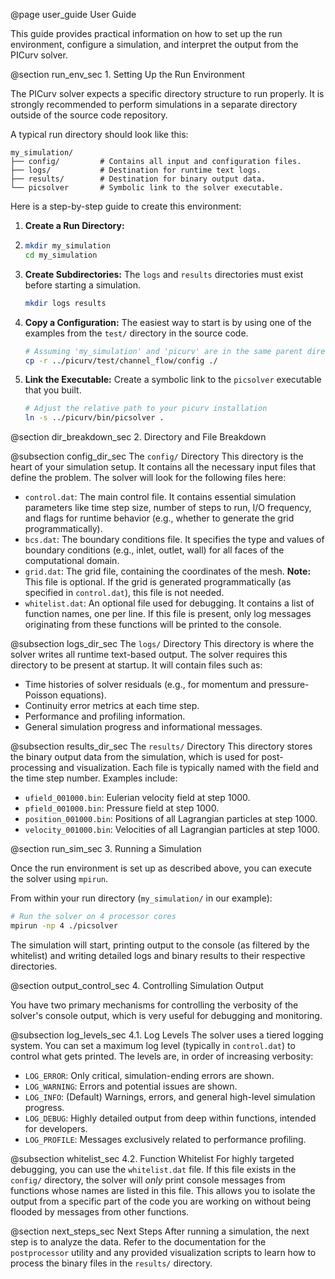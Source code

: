 @page user_guide User Guide

This guide provides practical information on how to set up the run environment, configure a simulation, and interpret the output from the PICurv solver.

@section run_env_sec 1. Setting Up the Run Environment

The PICurv solver expects a specific directory structure to run properly. It is strongly recommended to perform simulations in a separate directory outside of the source code repository.

A typical run directory should look like this:
```
my_simulation/
├── config/         # Contains all input and configuration files.
├── logs/           # Destination for runtime text logs.
├── results/        # Destination for binary output data.
└── picsolver       # Symbolic link to the solver executable.
```

Here is a step-by-step guide to create this environment:
1.  **Create a Run Directory:**
2.  
    ```bash
    mkdir my_simulation
    cd my_simulation
    ```
3.  **Create Subdirectories:**
    The `logs` and `results` directories must exist before starting a simulation.
    
    ```bash
    mkdir logs results
    ```
    
5.  **Copy a Configuration:**
    The easiest way to start is by using one of the examples from the `test/` directory in the source code.
    
    ```bash
    # Assuming 'my_simulation' and 'picurv' are in the same parent directory
    cp -r ../picurv/test/channel_flow/config ./
    ```
7.  **Link the Executable:**
    Create a symbolic link to the `picsolver` executable that you built.
    ```bash
    # Adjust the relative path to your picurv installation
    ln -s ../picurv/bin/picsolver .
    ```

@section dir_breakdown_sec 2. Directory and File Breakdown

@subsection config_dir_sec The `config/` Directory
This directory is the heart of your simulation setup. It contains all the necessary input files that define the problem. The solver will look for the following files here:

-   `control.dat`: The main control file. It contains essential simulation parameters like time step size, number of steps to run, I/O frequency, and flags for runtime behavior (e.g., whether to generate the grid programmatically).
-   `bcs.dat`: The boundary conditions file. It specifies the type and values of boundary conditions (e.g., inlet, outlet, wall) for all faces of the computational domain.
-   `grid.dat`: The grid file, containing the coordinates of the mesh. **Note:** This file is optional. If the grid is generated programmatically (as specified in `control.dat`), this file is not needed.
-   `whitelist.dat`: An optional file used for debugging. It contains a list of function names, one per line. If this file is present, only log messages originating from these functions will be printed to the console.

@subsection logs_dir_sec The `logs/` Directory
This directory is where the solver writes all runtime text-based output. The solver requires this directory to be present at startup. It will contain files such as:
-   Time histories of solver residuals (e.g., for momentum and pressure-Poisson equations).
-   Continuity error metrics at each time step.
-   Performance and profiling information.
-   General simulation progress and informational messages.

@subsection results_dir_sec The `results/` Directory
This directory stores the binary output data from the simulation, which is used for post-processing and visualization. Each file is typically named with the field and the time step number. Examples include:
-   `ufield_001000.bin`: Eulerian velocity field at step 1000.
-   `pfield_001000.bin`: Pressure field at step 1000.
-   `position_001000.bin`: Positions of all Lagrangian particles at step 1000.
-   `velocity_001000.bin`: Velocities of all Lagrangian particles at step 1000.

@section run_sim_sec 3. Running a Simulation

Once the run environment is set up as described above, you can execute the solver using `mpirun`.

From within your run directory (`my_simulation/` in our example):
```bash
# Run the solver on 4 processor cores
mpirun -np 4 ./picsolver
```
The simulation will start, printing output to the console (as filtered by the whitelist) and writing detailed logs and binary results to their respective directories.

@section output_control_sec 4. Controlling Simulation Output

You have two primary mechanisms for controlling the verbosity of the solver's console output, which is very useful for debugging and monitoring.

@subsection log_levels_sec 4.1. Log Levels
The solver uses a tiered logging system. You can set a maximum log level (typically in `control.dat`) to control what gets printed. The levels are, in order of increasing verbosity:
-   `LOG_ERROR`: Only critical, simulation-ending errors are shown.
-   `LOG_WARNING`: Errors and potential issues are shown.
-   `LOG_INFO`: (Default) Warnings, errors, and general high-level simulation progress.
-   `LOG_DEBUG`: Highly detailed output from deep within functions, intended for developers.
-   `LOG_PROFILE`: Messages exclusively related to performance profiling.

@subsection whitelist_sec 4.2. Function Whitelist
For highly targeted debugging, you can use the `whitelist.dat` file. If this file exists in the `config/` directory, the solver will *only* print console messages from functions whose names are listed in this file. This allows you to isolate the output from a specific part of the code you are working on without being flooded by messages from other functions.

@section next_steps_sec Next Steps
After running a simulation, the next step is to analyze the data. Refer to the documentation for the `postprocessor` utility and any provided visualization scripts to learn how to process the binary files in the `results/` directory.
